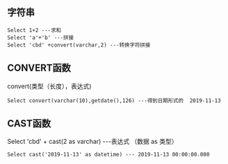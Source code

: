 ## 字符串
```
Select 1+2 ---求和
Select 'a'+'b' ---拼接
Select 'cbd' +convert(varchar,2) ---转换字符拼接
```

## CONVERT函数
convert(类型（长度），表达式)
```
Select convert(varchar(10),getdate(),126) ---得到日期形式的  2019-11-13
```

## CAST函数
Select 'cbd' + cast(2 as varchar) ---表达式 （数据 as 类型）
```
Select cast('2019-11-13' as datetime) --- 2019-11-13 00:00:00.000
```
